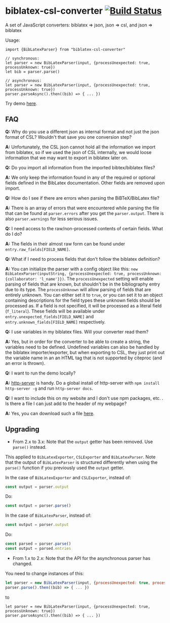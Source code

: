 # biblatex-csl-converter [![Build Status](https://travis-ci.org/fiduswriter/biblatex-csl-converter.svg?branch=master)](https://travis-ci.org/fiduswriter/biblatex-csl-converter)

A set of JavaScript converters: biblatex => json, json => csl, and json => biblatex

Usage:

```
import {BibLatexParser} from "biblatex-csl-converter"

// synchronous:
let parser = new BibLatexParser(input, {processUnexpected: true, processUnknown: true})
let bib = parser.parse()

// asynchronous:
let parser = new BibLatexParser(input, {processUnexpected: true, processUnknown: true})
parser.parseAsync().then((bib) => { ... })
```

Try demo [here](https://fiduswriter.github.io/biblatex-csl-converter/).

## FAQ

**Q:** Why do you use a different json as internal format and not just the json format of CSL? Wouldn't that save you one conversion step?

**A:** Unfortunately, the CSL json cannot hold all the information we import from biblatex, so if we used the json of CSL internally, we would loose information that we may want to export in biblatex later on.

**Q:** Do you import all information from the imported bibtex/biblatex files?

**A:** We only keep the information found in any of the required or optional fields defined in the BibLatex documentation. Other fields are removed upon import.

**Q:** How do I see if there are errors when parsing the BiBTeX/BibLatex file?

**A:** There is an array of errors that were encountered while parsing the file that can be found at `parser.errors` after you get the `parser.output`. There is also `parser.warnings` for less serious issues.

**Q:** I need access to the raw/non-processed contents of certain fields. What do I do?

**A:** The fields in their almost raw form can be found under `entry.raw_fields[FIELD_NAME]`.

**Q:** What if I need to process fields that don't follow the biblatex definition?

**A:** You can initialize the parser with a config object like this: `new BibLatexParser(inputString, {processUnexpected: true, processUnknown: {collaborator: 'l_name'}})`. The `processUnexpected` setting will enable
parsing of fields that are known, but shouldn't be in the bibliography entry due to its type. The `processUnknown` will allow parsing of fields that are entirely unknown. You can either set it to `true`, or you can set it to an object containing descriptions for the field types these unknown fields should be processed as. If a field is not specified, it will be processed as a literal field (`f_literal`). These fields will be available under `entry.unexpected_fields[FIELD_NAME]` and `entry.unknown_fields[FIELD_NAME]` respectively.

**Q:** I use variables in my biblatex files. Will your converter read them?

**A:** Yes, but in order for the converter to be able to create a string, the variables need to be defined. Undefined variables can also be handled by the biblatex importer/exporter, but when exporting to CSL, they just print out the variable name in an an HTML tag that is not supported by citeproc (and an error is thrown).

**Q:** I want to run the demo locally?

**A:** [http-server](https://www.npmjs.com/package/http-server) is handy. Do a global install of http-server with `npm install http-server -g` and run `http-server docs`.

**Q:** I want to include this on my website and I don't use npm packages, etc. . Is there a file I can just add to the header of my webpage?

**A:** Yes, you can download such a file [here](https://github.com/fiduswriter/biblatex-csl-converter/tree/browser).

## Upgrading

-   From 2.x to 3.x: Note that the `output` getter has been removed. Use `parse()` instead.

This applied to `BibLatexExporter`, `CSLExporter` and `BibLatexParser`. Note that the output of `BibLatexParser` is structured differently when using the `parse()` function if you previously used the `output` getter.


In the case of `BibLatexExporter` and `CSLExporter`, instead of:

```JavaScript
const output = parser.output
```

Do:

```JavaScript
const output = parser.parse()
```

In the case of `BibLatexParser`, instead of:

```JavaScript
const output = parser.output
```

Do:

```JavaScript
const parsed = parser.parse()
const output = parsed.entries
```

-   From 1.x to 2.x: Note that the API for the asynchronous parser has changed.

You need to change instances of this:

```JavaScript
let parser = new BibLatexParser(input, {processUnexpected: true, processUnknown: true, async: true})
parser.parse().then((bib) => { ... })
```

to

```
let parser = new BibLatexParser(input, {processUnexpected: true, processUnknown: true})
parser.parseAsync().then((bib) => { ... })
```
